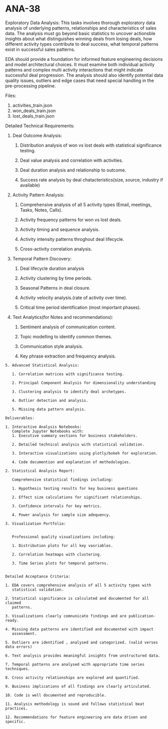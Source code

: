 # ANA-38

Exploratory Data Analysis:
  This tasks involves thorough exploratory data analysis of underlying 
  patterns, relationships and characteristics of sales data. The analysis 
  must go beyond basic statistics to uncover actionsble insights about what 
  distinguishes winning deals from losing deals, how different activity 
  types contribute to deal success, what temporal patterns exist in
  successful sales patterns.
  
  EDA should provide a foundation for informed feature engineering
  decisions and model architectural choices. It must examine both
  individual activity patterns and complex multi activity interactions 
  that might indicate successful deal progression. The analysis should 
  also identify potential data quality issues, outliers and edge cases
  that need special handling in the pre-processing pipeline. 
  
  Files:
  1. activities_train.json
  2. won_deals_train.json
  3. lost_deals_train.json
  
  Detailed Technical Requirements:
  
  1. Deal Outcome Analysis:
     1. Distribution analysis of won vs lost deals with statistical 
        significance testing.
        
     2. Deal value analysis and correlation with activities.
     
     3. Deal duration analysis and relationship to outcome.
     
     4. Success rate analysis by deal chatacteristics(size, source, industry if available)
     
  2. Activity Pattern Analysis:
    
       1. Comprehensive analysis of all 5 activity types (Email, meetings, 
          Tasks, Notes, Calls).
   
       2. Activity frequency patterns for won vs lost deals.
       
       3. Activity timing and sequence analysis.
       
       4. Activity intensity patterns throghout deal lifecycle.
       
       5. Cross-activity correlation analysis.
       
  3. Temporal Pattern Discovery:
      
       1. Deal lifecycle duration analysis 
       
       2. Activity clustering by time periods.
       
       3. Seasonal Patterns in deal closure.
       
       4. Activity velocity analysis.(rate of activity over time).
       
       5. Critical time period identification (most important phases).
       
   4. Text Analytics(for Notes and recommendations):
   
       1. Sentiment analysis of communication content.
       
       2. Topic modelling to identify common themes.
       
       3. Communication style analysis.
       
       4. Key phrase extraction and frequency analysis.
  
    5. Advanced Statistical Analysis:
    
       1. Correlation matrices with significance testing.
       
       2. Principal Component Analysis for dimensionality understanding 
       
       3. Clustering analysis to identify deal archetypes.
  
       4. Outlier detection and analysis.
       
       5. Missing data pattern analysis.
       
    Deliverables:
    
    1. Interactive Analysis Notebooks:
       Complete Jupyter Notebooks with:
       1. Executive summary sections for business stakeholders.
       
       2. Detailed technical analysis with statistical validation.
       
       3. Interactive visualizations using plotly/bokeh for exploration.
       
       4. Code documention and explanation of methodologies.
       
    2. Statistical Analysis Report:
    
       Comprehensive statistical findings including:
       
       1. Hypothesis testing results for key business questions 
       
       2. Effect size calculations for significant relationships.
        
       3. Confidence intervals for key metrics.
       
       4. Power analysis for sample size adequency.
       
    3. Visualization Portfolio:  
     
     
       Professional quality visualizations including:
       
       1. Distribution plots for all key vasriables.
       
       2. Correlation heatmaps with clustering.
       
       3. Time Series plots for temporal patterns.
       
  
    Detailed Acceptance Criteria:
    
    1. EDA covers comprehensive analysis of all 5 activity types with
       statistical validation.
       
    2. Statistical significance is calculated and documented for all claimed 
       patterns.
       
    3. Visualizations clearly comnunicate findings and are publication- ready.
    
    4. Missing data patterns are identified and documented with impact 
       assessment.
       
    5. Outliers are identified , analysed and categorized. (valid verses data errors)
     
    6. Text analysis provides meaningful insights from unstructured data.
    
    7. Temporal patterns are analysed with appropriate time series techniques.
    
    8. Cross activity relationships are explored and quantified.
    
    9. Business implications of all findings are clearly articulated.
    
    10. Code is well documented and reproducible.
    
    11. Analysis methodology is sound and follows statistical beat practices.
    
    12. Recommendations for feature engineering are data driven and specific. 
    
